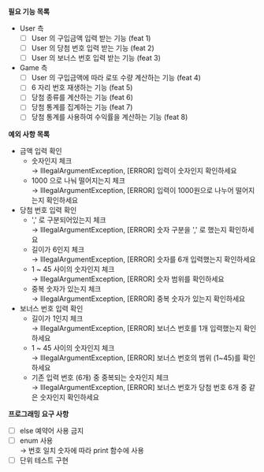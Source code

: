 **필요 기능 목록**
- User 측
  - [ ] User 의 구입금액 입력 받는 기능 (feat 1)
  - [ ] User 의 당첨 번호 입력 받는 기능 (feat 2)
  - [ ] User 의 보너스 번호 입력 받는 기능 (feat 3)
- Game 측
  - [ ] User 의 구입금액에 따라 로또 수량 계산하는 기능 (feat 4)
  - [ ] 6 자리 번호 재생하는 기능 (feat 5)
  - [ ] 당첨 종류를 계산하는 기능 (feat 6)
  - [ ] 당첨 통계를 집계하는 기능 (feat 7)
  - [ ] 당첨 통계를 사용하여 수익률을 계산하는 기능 (feat 8)

**예외 사항 목록**
- 금액 입력 확인
  - 숫자인지 체크  
    &rarr; IllegalArgumentException, [ERROR] 입력이 숫자인지 확인하세요
  - 1000 으로 나눠 떨어지는지 체크  
    &rarr; IllegalArgumentException, [ERROR] 입력이 1000원으로 나누어 떨어지는지 확인하세요
- 당첨 번호 입력 확인
  - ',' 로 구분되어있는지 체크  
    &rarr; IllegalArgumentException, [ERROR] 숫자 구분을 ',' 로 했는지 확인하세요
  - 길이가 6인지 체크  
    &rarr; IllegalArgumentException, [ERROR] 숫자를 6개 입력했는지 확인하세요
  - 1 ~ 45 사이의 숫자인지 체크  
    &rarr; IllegalArgumentException, [ERROR] 숫자 범위를 확인하세요
  - 중복 숫자가 있는지 체크  
    &rarr; IllegalArgumentException, [ERROR] 중복 숫자가 있는지 확인하세요
- 보너스 번호 입력 확인
  - 길이가 1인지 체크  
    &rarr; IllegalArgumentException, [ERROR] 보너스 번호를 1개 입력했는지 확인하세요
  - 1 ~ 45 사이의 숫자인지 체크  
    &rarr; IllegalArgumentException, [ERROR] 보너스 번호의 범위 (1~45)를 확인하세요
  - 기존 입력 번호 (6개) 중 중복되는 숫자인지 체크  
    &rarr; IllegalArgumentException, [ERROR] 보너스 번호가 당첨 번호 6개 중 같은 숫자인지 확인하세요


**프로그래밍 요구 사항**
- [ ] else 예약어 사용 금지
- [ ] enum 사용  
  &rarr; 번호 일치 숫자에 따라 print 함수에 사용
- [ ] 단위 테스트 구현
